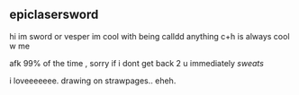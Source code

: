 ## epiclasersword

hi im sword or vesper im cool with being calldd anything
c+h is always cool w me

afk 99% of the time , sorry if i dont get back 2 u immediately *sweats*

i loveeeeeee. drawing on strawpages.. eheh.

<!--
**subfreak/SUBFREAK** is a ✨ _special_ ✨ repository because its `README.md` (this file) appears on your GitHub profile.

